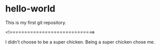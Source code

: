 # hello-world
This is my first git repository.

<!=============================>

I didn't choose to be a super chicken.  Being a super chicken chose me.
